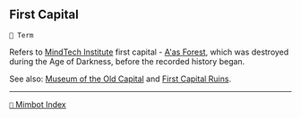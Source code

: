 ## First Capital

`📑 Term`

Refers to [MindTech Institute](<https://zeithalt.github.io/r/mindtech_institute.html>) first capital - [A'as Forest](<https://zeithalt.github.io/r/aas_forest.html>), which was destroyed during the Age of Darkness, before the recorded history began.

See also: [Museum of the Old Capital](<https://zeithalt.github.io/r/museum_of_old_capital.html>) and [First Capital Ruins](<https://zeithalt.github.io/r/first_capital_ruins.html>).


-----
[`📑` Mimbot Index](<https://zeithalt.github.io/r/#5570>)
<!---
keywords:  mt, aas
aliases: 
-->